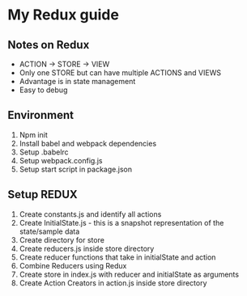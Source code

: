 # My Redux guide

## Notes on Redux
* ACTION -> STORE -> VIEW
* Only one STORE but can have multiple ACTIONS and VIEWS
* Advantage is in state management
* Easy to debug

## Environment
1. Npm init
2. Install babel and webpack dependencies 
3. Setup .babelrc
4. Setup webpack.config.js
5. Setup start script in package.json

## Setup REDUX
1. Create constants.js and identify all actions
2. Create InitialState.js - this is a snapshot representation of the state/sample data
3. Create directory for store
4. Create reducers.js inside store directory
5. Create reducer functions that take in initialState and action
6. Combine Reducers using Redux
7. Create store in index.js with reducer and initialState as arguments
8. Create Action Creators in action.js inside store directory


